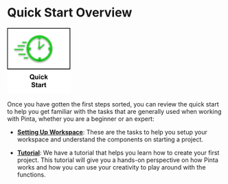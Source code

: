 # Quick Start Overview

![button](img/quickstarticon.png)

Once you have gotten the first steps sorted, you can review the quick start to help you get familiar with the tasks that are generally used when working with Pinta, whether you are a beginner or an expert:

  -  [**Setting Up Workspace**](setup.md): These are the tasks to help you setup your workspace and understand the components on starting a project.
  
  -  [**Tutorial**](tutorial.md): We have a tutorial that helps you learn how to create your first project. This tutorial will give you a hands-on perspective on how Pinta works and how you can use your creativity to play around with the functions.
